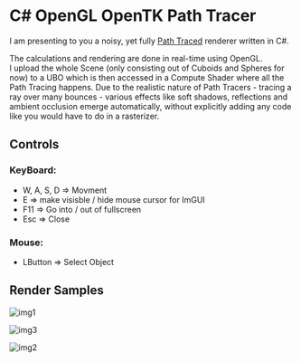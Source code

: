 # C# OpenGL OpenTK Path Tracer

I am presenting to you a noisy, yet fully [Path Traced](https://de.wikipedia.org/wiki/Path_Tracing) renderer written in C#.  


The calculations and rendering are done in real-time using OpenGL.  
I upload the whole Scene (only consisting out of Cuboids and Spheres for now) to a UBO which is then accessed in a Compute Shader where all the Path Tracing happens.
Due to the realistic nature of Path Tracers - tracing a ray over many bounces - various effects like soft shadows, reflections and ambient occlusion emerge automatically, without explicitly adding any code like you would have to do in a rasterizer.

## **Controls**

### **KeyBoard:**
* W, A, S, D => Movment
* E => make visisble / hide mouse cursor for ImGUI
* F11 => Go into / out of fullscreen
* Esc => Close

### **Mouse:**
* LButton => Select Object


## **Render Samples**
![img1](https://github.com/JulianStambuk/OpenTK-PathTracer/blob/main/Screenshots/img1.png?raw=true)

![img3](https://github.com/JulianStambuk/OpenTK-PathTracer/blob/main/Screenshots/img3.png?raw=true)

![img2](https://github.com/JulianStambuk/OpenTK-PathTracer/blob/main/Screenshots/img2.png?raw=true)
